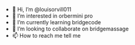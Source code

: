 - 👋 Hi, I’m @louisorvill011
- 👀 I’m interested in orbermini pro
- 🌱 I’m currently learning bridgecode
- 💞️ I’m looking to collaborate on bridgemassage
- 📫 How to reach me tell me

<!---
louisorvill011/louisorvill011 is a ✨ special ✨ repository because its `README.md` (this file) appears on your GitHub profile.
You can click the Preview link to take a look at your changes.
--->
